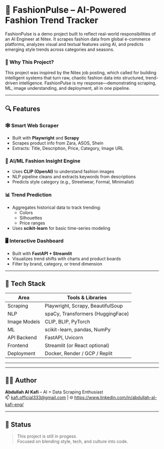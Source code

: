 # 👗 FashionPulse – AI-Powered Fashion Trend Tracker


FashionPulse is a demo project built to reflect real-world responsibilities of an AI Engineer at Nitex. It scrapes fashion data from global e-commerce platforms, analyzes visual and textual features using AI, and predicts emerging style trends across categories and seasons.

### 🚀 Why This Project?
This project was inspired by the Nitex job posting, which called for building intelligent systems that turn raw, chaotic fashion data into structured, trend-driven intelligence. FashionPulse is my response—demonstrating scraping, ML, image understanding, and deployment, all in one pipeline.


---

## 🔍 Features

### 🕸️ Smart Web Scraper
- Built with **Playwright** and **Scrapy**
- Scrapes product info from Zara, ASOS, Shein
- Extracts: Title, Description, Price, Category, Image URL

### 🧠 AI/ML Fashion Insight Engine
- Uses **CLIP (OpenAI)** to understand fashion images
- NLP pipeline cleans and extracts keywords from descriptions
- Predicts style category (e.g., Streetwear, Formal, Minimalist)

### 📊 Trend Prediction
- Aggregates historical data to track trending:
  - Colors
  - Silhouettes
  - Price ranges
- Uses **scikit-learn** for basic time-series modeling

### 🖥️ Interactive Dashboard
- Built with **FastAPI + Streamlit**
- Visualizes trend shifts with charts and product boards
- Filter by brand, category, or trend dimension

---

## 🧰 Tech Stack

| Area           | Tools & Libraries                          
|----------------|--------------------------------------------
| Scraping       | Playwright, Scrapy, BeautifulSoup          
| NLP            | spaCy, Transformers (HuggingFace)          
| Image Models   | CLIP, BLIP, PyTorch                       
| ML             | scikit-learn, pandas, NumPy                
| API Backend    | FastAPI, Uvicorn                           
| Frontend       | Streamlit (or React optional)              
| Deployment     | Docker, Render / GCP / Replit              

---




---

## 🧑‍💻 Author
**Abdullah Al Kafi** – AI + Data Scraping Enthusiast  
📫 kafi.official333@gmail.com | 🌐 https://www.linkedin.com/in/abdullah-al-kafi-eng/

---

## 🎯 Status
> This project is still in progess.  
> Focused on blending style, tech, and culture into code.


